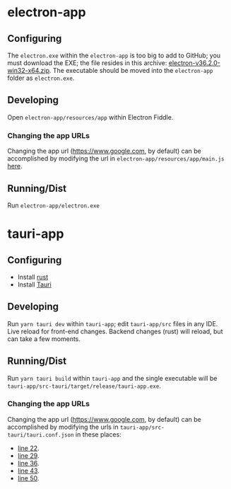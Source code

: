 # electron-app

## Configuring
The `electron.exe` within the `electron-app` is too big to add to GitHub; you must download the EXE; the file resides in this archive:
[electron-v36.2.0-win32-x64.zip](https://github.com/electron/electron/releases/download/v36.2.0/electron-v36.2.0-win32-x64.zip). The
executable should be moved into the `electron-app` folder as `electron.exe`.

## Developing
Open `electron-app/resources/app` within Electron Fiddle.

### Changing the app URLs
Changing the app url (https://www.google.com, by default) can be accomplished by modifying the url
in `electron-app/resources/app/main.js` [here](https://github.com/john-ciq/resource-comparison/blob/master/electron-app/resources/app/main.js#L32).

## Running/Dist
Run `electron-app/electron.exe`

# tauri-app

## Configuring
* Install [rust](https://www.rust-lang.org/tools/install)
* Install [Tauri](https://tauri.app/)

## Developing
Run `yarn tauri dev` within `tauri-app`; edit `tauri-app/src` files in any IDE. Live reload for front-end changes. Backend changes (rust) will reload, but can take a few moments.

## Running/Dist
Run `yarn tauri build` within `tauri-app` and the single executable will be `tauri-app/src-tauri/target/release/tauri-app.exe`.

### Changing the app URLs
Changing the app url (https://www.google.com, by default) can be accomplished by modifying the urls
in `tauri-app/src-tauri/tauri.conf.json` in these places:
* [line 22](https://github.com/john-ciq/resource-comparison/blob/master/tauri-app/src-tauri/tauri.conf.json#L22).
* [line 29](https://github.com/john-ciq/resource-comparison/blob/master/tauri-app/src-tauri/tauri.conf.json#L29).
* [line 36](https://github.com/john-ciq/resource-comparison/blob/master/tauri-app/src-tauri/tauri.conf.json#L36).
* [line 43](https://github.com/john-ciq/resource-comparison/blob/master/tauri-app/src-tauri/tauri.conf.json#L43).
* [line 50](https://github.com/john-ciq/resource-comparison/blob/master/tauri-app/src-tauri/tauri.conf.json#L50).
